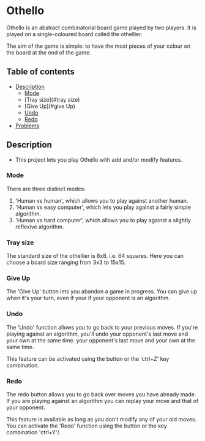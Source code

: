 # Othello

Othello is an abstract combinatorial board game played by two players. It is played on a single-coloured board called the 
othellier. 

The aim of the game is simple: to have the most pieces of your colour on the board at the end of the game.

## Table of contents

- [Description](#description)
  - [Mode](#mode)
  - [Tray size](#tray size)
  - [Give Up](#give Up)
  - [Undo](#undo)
  - [Redo](#redo)
- [Problems](#problems)

## Description

* This project lets you play Othello with add and/or modify features.

### Mode 
There are three distinct modes:
1. 'Human vs human', which allows you to play against another human.
2. 'Human vs easy computer', which lets you play against a fairly simple algorithm.
3. 'Human vs hard computer', which allows you to play against a slightly reflexive algorithm.
### Tray size
The standard size of the othellier is 8x8, i.e. 64 squares. Here you can choose a board size ranging from 3x3
to 15x15.
### Give Up
The 'Give Up' button lets you abandon a game in progress. You can give up when it's your turn, even if your
if your opponent is an algorithm.
### Undo
The 'Undo' function allows you to go back to your previous moves. If you're playing against an algorithm, you'll undo your opponent's last move and your own at the same time.
your opponent's last move and your own at the same time. 

This feature can be activated using the button or the 'ctrl+Z' key combination.
### Redo
The redo button allows you to go back over moves you have already made. If you are playing against an algorithm you can replay
your move and that of your opponent.

This feature is available as long as you don't modify any of your old moves. You can activate the 'Redo' function
using the button or the key combination 'ctrl+Y'/.


